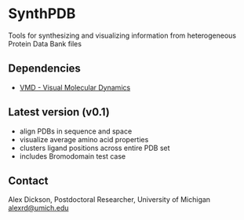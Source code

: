 # SynthPDB
Tools for synthesizing and visualizing information from heterogeneous Protein Data Bank files

## Dependencies
-  <a href="http://www.ks.uiuc.edu/Development/Download/download.cgi?PackageName=VMD">VMD - Visual Molecular Dynamics</a> 

## Latest version (v0.1)
-  align PDBs in sequence and space
-  visualize average amino acid properties
-  clusters ligand positions across entire PDB set
-  includes Bromodomain test case

## Contact
Alex Dickson, Postdoctoral Researcher, University of Michigan
alexrd@umich.edu
